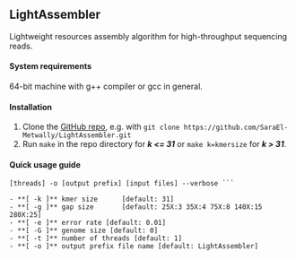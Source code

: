 ## LightAssembler
Lightweight resources assembly algorithm for high-throughput sequencing reads.
#### System requirements 
64-bit machine with g++ compiler or gcc in general.
#### Installation 
1. Clone the [GitHub repo](https://github.com/SaraEl-Metwally/LightAssembler), e.g. with `git clone https://github.com/SaraEl-Metwally/LightAssembler.git`
2. Run `make` in the repo directory for ***k <= 31***  or `make k=kmersize` for ***k > 31***.

#### Quick usage guide
``` ./LightAssembler -k [kmer size] -g [gap size] -e [error rate] -G [genome size] -t
[threads] -o [output prefix] [input files] --verbose ```

- **[ -k ]** kmer size      [default: 31]
- **[ -g ]** gap size       [default: 25X:3 35X:4 75X:8 140X:15 280X:25]
- **[ -e ]** error rate [default: 0.01]
- **[ -G ]** genome size [default: 0]
- **[ -t ]** number of threads [default: 1]
- **[ -o ]** output prefix file name [default: LightAssembler]

